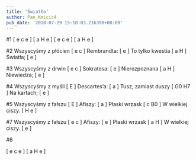 ```yaml
---
title: 'Światło'
author: Pan_Kmicic4
pub_date: '2018-07-29 15:10:03.216398+00:00'
---
```


#1
[ e c e ]
[ a H e ]
[ e c e ]
[ a H e ]

#2
Wszyscyśmy z płócien [ e c ]
Rembrandta: [ e ]
To tylko kwestia [ a H ]
Światła; [ e ]

#3
Wszyscyśmy z drwin [ e c ]
Sokratesa: [ e ]
Nierozpoznana [ a H ]
Niewiedza; [ e ]

#4
Wszyscyśmy z myśli [ E ]
Descartes’a: [ a ]
Tusz, zamiast duszy [ G0 H7 ]
Na kartach; [ e ]

#5
Wszyscyśmy z fałszu [ E ]
Afiszy: [ a ]
Płaski wrzask [ c B0 ]
W wielkiej ciszy. [ H e ]

#7
Wszyscyśmy z fałszu [ e c ]
Afiszy: [ e ]
Płaski wrzask [ a H ]
W wielkiej ciszy. [ e ]


#6

[ e c e ]
[ a H e ]